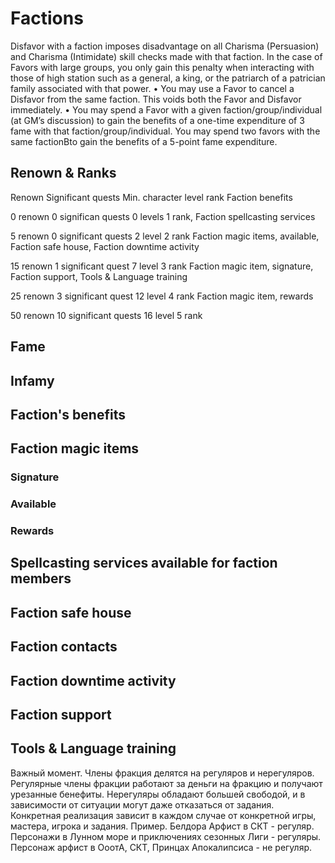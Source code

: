 # Factions

Disfavor with a faction imposes disadvantage on all Charisma (Persuasion) and Charisma (Intimidate) skill checks made with that faction. In the case of Favors with large groups, you only gain this penalty when interacting with those of high station such as a general, a king, or the patriarch of a patrician family associated with that power.
• You may use a Favor to cancel a Disfavor from the same faction. This voids both the Favor and Disfavor
immediately.
• You may spend a Favor with a given faction/group/individual (at GM’s discussion) to gain the benefits of a
one-time expenditure of 3 fame with that faction/group/individual. You may spend two favors with the same factionBto gain the benefits of a 5-point fame expenditure.

## Renown & Ranks

Renown  Significant quests  Min. character level rank Faction benefits

0 renown  0 significan quests   0 levels  1 rank,   Faction spellcasting services

5 renown  0 significant quests  2 level   2 rank    Faction magic items, available, Faction safe house, Faction downtime activity
 
15 renown 1 significant quest   7 level   3 rank    Faction magic item, signature, Faction support, Tools & Language training

25 renown 3 significant quest  12 level  4 rank   Faction magic item, rewards

50 renown 10 significant quests 16  level 5 rank 

## Fame

## Infamy

## Faction's benefits

## Faction magic items

### Signature 

### Available 

### Rewards

## Spellcasting services available for faction members

## Faction safe house

## Faction contacts

## Faction downtime activity

## Faction support 

## Tools & Language training

Важный момент. Члены фракция делятся на регуляров и нерегуляров. Регулярные члены фракции работают за деньги на фракцию и получают урезанные бенефиты. Нерегуляры обладают большей свободой, и в зависимости от ситуации могут даже отказаться от задания. 
Конкретная реализация зависит в каждом случае от конкретной игры, мастера, игрока и задания.
Пример. Белдора Арфист в СКТ - регуляр. 
Персонажи в Лунном море и приключениях сезонных Лиги - регуляры.
Персонаж арфист в ОоотА, СКТ, Принцах Апокалипсиса - не регуляр.
